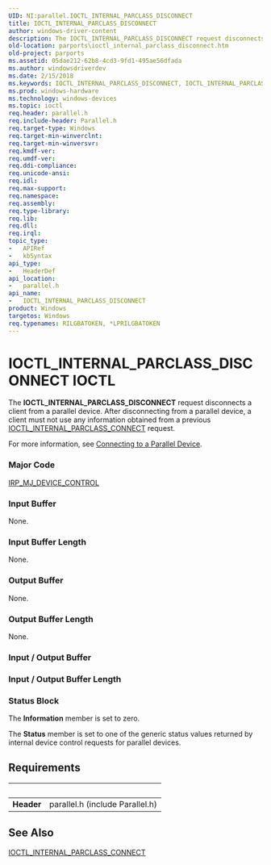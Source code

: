```yaml
---
UID: NI:parallel.IOCTL_INTERNAL_PARCLASS_DISCONNECT
title: IOCTL_INTERNAL_PARCLASS_DISCONNECT
author: windows-driver-content
description: The IOCTL_INTERNAL_PARCLASS_DISCONNECT request disconnects a client from a parallel device.
old-location: parports\ioctl_internal_parclass_disconnect.htm
old-project: parports
ms.assetid: 05dae212-62b8-4cd3-9fd1-495ae56dfada
ms.author: windowsdriverdev
ms.date: 2/15/2018
ms.keywords: IOCTL_INTERNAL_PARCLASS_DISCONNECT, IOCTL_INTERNAL_PARCLASS_DISCONNECT control code [Parallel Ports], cisspd_6459be75-4a0e-4a38-9bc4-b862766951fb.xml, parallel/IOCTL_INTERNAL_PARCLASS_DISCONNECT, parports.ioctl_internal_parclass_disconnect
ms.prod: windows-hardware
ms.technology: windows-devices
ms.topic: ioctl
req.header: parallel.h
req.include-header: Parallel.h
req.target-type: Windows
req.target-min-winverclnt: 
req.target-min-winversvr: 
req.kmdf-ver: 
req.umdf-ver: 
req.ddi-compliance: 
req.unicode-ansi: 
req.idl: 
req.max-support: 
req.namespace: 
req.assembly: 
req.type-library: 
req.lib: 
req.dll: 
req.irql: 
topic_type:
-	APIRef
-	kbSyntax
api_type:
-	HeaderDef
api_location:
-	parallel.h
api_name:
-	IOCTL_INTERNAL_PARCLASS_DISCONNECT
product: Windows
targetos: Windows
req.typenames: RILGBATOKEN, *LPRILGBATOKEN
---
```


# IOCTL_INTERNAL_PARCLASS_DISCONNECT IOCTL
The <b>IOCTL_INTERNAL_PARCLASS_DISCONNECT</b> request disconnects a client from a parallel device. After disconnecting from a parallel device, a client must not use any information obtained from a previous <a href="..\parallel\ni-parallel-ioctl_internal_parclass_connect.md">IOCTL_INTERNAL_PARCLASS_CONNECT</a> request.

For more information, see <a href="https://msdn.microsoft.com/c05a1a1e-308a-4b9f-af43-761c4c14d6af">Connecting to a Parallel Device</a>.

### Major Code
[IRP_MJ_DEVICE_CONTROL](xref:"https://docs.microsoft.com/en-us/windows-hardware/drivers/kernel/irp-mj-device-control")

### Input Buffer
None.

### Input Buffer Length
None.

### Output Buffer
None.

### Output Buffer Length
None.

### Input / Output Buffer
<text></text>

### Input / Output Buffer Length
<text></text>

### Status Block
The <b>Information</b> member is set to zero. 

The <b>Status</b> member is set to one of the generic status values returned by internal device control requests for parallel devices.


## Requirements
| &nbsp; | &nbsp; |
| ---- |:---- |
| **Header** | parallel.h (include Parallel.h) |

## See Also

<a href="..\parallel\ni-parallel-ioctl_internal_parclass_connect.md">IOCTL_INTERNAL_PARCLASS_CONNECT</a>